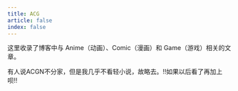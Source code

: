 ```yaml
---
title: ACG
article: false
index: false
---
```


这里收录了博客中与 Anime（动画）、Comic（漫画）和 Game（游戏）相关的文章。

有人说ACGN不分家，但是我几乎不看轻小说，故略去。!!如果以后看了再加上呗!!

<Catalog />
